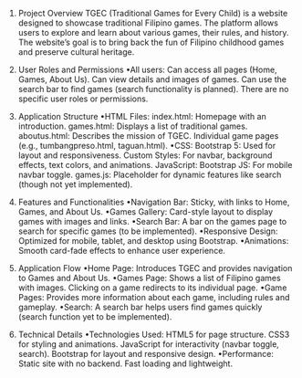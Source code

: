 1. Project Overview
TGEC (Traditional Games for Every Child) is a website designed to showcase traditional Filipino games. The platform allows users to explore and learn about various games, their rules, and history. The website’s goal is to bring back the fun of Filipino childhood games and preserve cultural heritage.

2. User Roles and Permissions
•All users:
Can access all pages (Home, Games, About Us).
Can view details and images of games.
Can use the search bar to find games (search functionality is planned).
There are no specific user roles or permissions.

3. Application Structure
•HTML Files:
index.html: Homepage with an introduction.
games.html: Displays a list of traditional games.
aboutus.html: Describes the mission of TGEC.
Individual game pages (e.g., tumbangpreso.html, taguan.html).
•CSS:
Bootstrap 5: Used for layout and responsiveness.
Custom Styles: For navbar, background effects, text colors, and animations.
JavaScript:
Bootstrap JS: For mobile navbar toggle.
games.js: Placeholder for dynamic features like search (though not yet implemented).

4. Features and Functionalities
•Navigation Bar: Sticky, with links to Home, Games, and About Us.
•Games Gallery: Card-style layout to display games with images and links.
•Search Bar: A bar on the games page to search for specific games (to be implemented).
•Responsive Design: Optimized for mobile, tablet, and desktop using Bootstrap.
•Animations: Smooth card-fade effects to enhance user experience.

5. Application Flow
•Home Page:
Introduces TGEC and provides navigation to Games and About Us.
•Games Page:
Shows a list of Filipino games with images. Clicking on a game redirects to its individual page.
•Game Pages:
Provides more information about each game, including rules and gameplay.
•Search:
A search bar helps users find games quickly (search function yet to be implemented).

6. Technical Details
•Technologies Used:
HTML5 for page structure.
CSS3 for styling and animations.
JavaScript for interactivity (navbar toggle, search).
Bootstrap for layout and responsive design.
•Performance:
Static site with no backend. Fast loading and lightweight.

